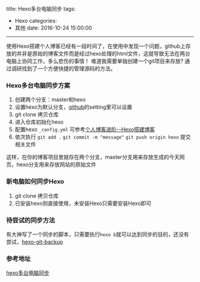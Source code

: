 title: Hexo多台电脑同步
tags:
  - Hexo
categories:
  - 其他
date: 2016-10-24 15:00:00
---

使用Hexo搭建个人博客已经有一段时间了，在使用中发现一个问题，github上存放的并非是原始的博客文件而是经过hexo处理的html文件，这就导致无法在两台电脑上协同工作，多么悲伤的事情！
难道我需要单独创建一个git项目来存放? 通过调研找到了一个方便快捷的管理源码的方法。

### Hexo多台电脑同步方案

1. 创建两个分支：master和hexo
2. 设置hexo为默认分支，[github](https://www.github.com)的setting里可以设置
3. git clone 拷贝仓库
4. 进入仓库初始化hexo
5. 配置hexo `_config.yml` 可参考[个人博客进阶--Hexo搭建博客](http://www.ileafly.com/2016/08/25/%E4%B8%AA%E4%BA%BA%E5%8D%9A%E5%AE%A2%E8%BF%9B%E9%98%B6-Hexo%E6%90%AD%E5%BB%BA%E5%8D%9A%E5%AE%A2/)
6. 依次执行 `git add .` `git commit -m "message"` `git push origin hexo` 提交相关文件

这样，在你的博客项目里就存在两个分支，master分支用来存放生成的今天网页，hexo分支用来存放网站的原始文件

### 新电脑如何同步Hexo

1. git clone 拷贝仓库
2. 已安装hexo则直接使用，未安装Hexo只需要安装Hexo即可

### 待尝试的同步方法
有大神写了一个同步的脚本，只需要执行`hexo b`就可以达到同步的目的，还没有尝试，[hexo-git-backup](https://github.com/coneycode/hexo-git-backup)

### 参考地址
[hexo多台电脑同步](https://www.zhihu.com/question/21193762)
